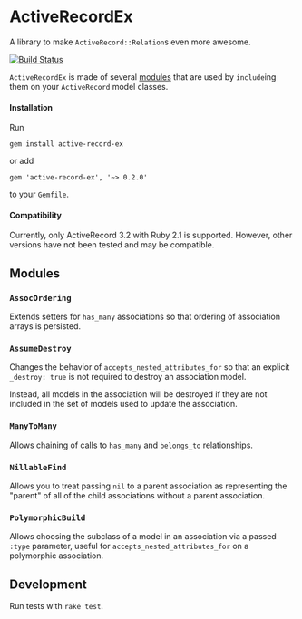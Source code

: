# ActiveRecordEx

A library to make `ActiveRecord::Relation`s even more awesome.

[![Build Status](https://travis-ci.org/PagerDuty/active-record-ex.svg?branch=master)](https://travis-ci.org/PagerDuty/active-record-ex)

`ActiveRecordEx` is made of several [modules](#modules) that are used by `include`ing them on your `ActiveRecord` model classes.

#### Installation

Run
```
gem install active-record-ex
```
or add
```
gem 'active-record-ex', '~> 0.2.0'
```
to your `Gemfile`.

#### Compatibility

Currently, only ActiveRecord 3.2 with Ruby 2.1 is supported. However, other versions have not been tested and may be compatible.

## Modules

### `AssocOrdering`

Extends setters for `has_many` associations so that ordering of association arrays is persisted.

### `AssumeDestroy`

Changes the behavior of `accepts_nested_attributes_for` so that an explicit `_destroy: true` is not required to destroy an association model.

Instead, all models in the association will be destroyed if they are not included in the set of models used to update the association.

### `ManyToMany`

Allows chaining of calls to `has_many` and `belongs_to` relationships.

### `NillableFind`

Allows you to treat passing `nil` to a parent association as representing the "parent" of all of the child associations without a parent association.

### `PolymorphicBuild`

Allows choosing the subclass of a model in an association via a passed `:type` parameter, useful for `accepts_nested_attributes_for` on a polymorphic association.

## Development

Run tests with `rake test`.
